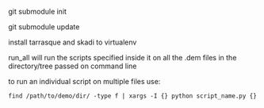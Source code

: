 git submodule init

git submodule update

install tarrasque and skadi to virtualenv

run\_all will run the scripts specified inside it on all the .dem files in the directory/tree passed on command line

to run an individual script on multiple files use:

    find /path/to/demo/dir/ -type f | xargs -I {} python script_name.py {}
